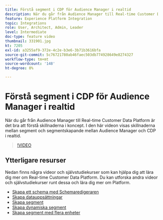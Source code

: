 ```yaml
---
title: Förstå segment i CDP för Audience Manager i realtid
description: När du går från Audience Manager till Real-time Customer Data Platform är det bra att förstå skillnaderna i koncept. I den här videon visas skillnaderna mellan segment och segmentskapande mellan Audience Manager och CDP i realtid.
feature: Experience Platform Integration
topic: Integrations
role: User, Architect, Admin, Leader
level: Intermediate
doc-type: feature video
thumbnail: 331901.jpg
kt: 7205
exl-id: a3255af9-372e-4c2e-b3e6-3b71b3616bfa
source-git-commit: 5c76721780ab46faec503db774928649e8274327
workflow-type: tm+mt
source-wordcount: '148'
ht-degree: 0%

---
```


# Förstå segment i CDP för Audience Manager i realtid

När du går från Audience Manager till Real-time Customer Data Platform är det bra att förstå skillnaderna i koncept. I den här videon visas skillnaderna mellan segment och segmentskapande mellan Audience Manager och CDP i realtid.

>[!VIDEO](https://video.tv.adobe.com/v/331901/?quality=12&learn=on)

## Ytterligare resurser

Nedan finns några videor och självstudiekurser som kan hjälpa dig att lära dig mer om Real-time Customer Data Platform. Du kan utforska andra videor och självstudiekurser runt dessa och lära dig mer om Platform.

* [Skapa ett schema med Schemaredigeraren](https://experienceleague.adobe.com/docs/experience-platform/xdm/tutorials/create-schema-ui.html?lang=en#getting-started)
* [Skapa datauppsättningar](https://experienceleague.adobe.com/docs/platform-learn/getting-started-for-data-architects-and-data-engineers/create-datasets.html?lang=en#permissions-required)
* [Skapa segment](https://experienceleague.adobe.com/docs/platform-learn/tutorials/segments/create-segments.html?lang=en#segments)
* [Skapa dynamiska segment](https://experienceleague.adobe.com/docs/platform-learn/tutorials/segments/create-dynamic-segments.html?lang=en#segments)
* [Skapa segment med flera enheter](https://experienceleague.adobe.com/docs/platform-learn/tutorials/segments/create-multi-entity-segments.html?lang=en#segments)

